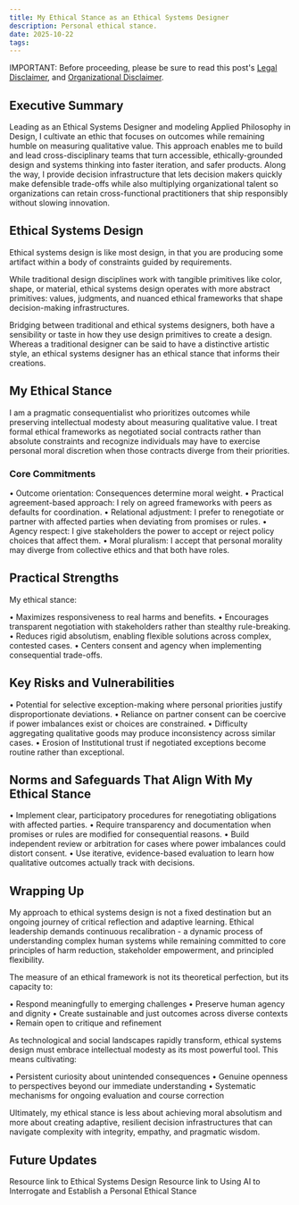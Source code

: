 ```yaml
---
title: My Ethical Stance as an Ethical Systems Designer
description: Personal ethical stance.
date: 2025-10-22
tags:
---
```


IMPORTANT: Before proceeding, please be sure to read this post's
[Legal Disclaimer](/blog/legal_disclaimer/), and
[Organizational Disclaimer](/blog/organizational_disclaimer).

## Executive Summary

Leading as an Ethical Systems Designer and modeling Applied Philosophy in Design, I cultivate an ethic that focuses on outcomes while remaining humble on measuring qualitative value. This approach enables me to build and lead cross-disciplinary teams that turn accessible, ethically-grounded design and systems thinking into faster iteration, and safer products. Along the way, I provide decision infrastructure that lets decision makers quickly make defensible trade-offs while also multiplying organizational talent so organizations can retain cross-functional practitioners that ship responsibly without slowing innovation.

## Ethical Systems Design

Ethical systems design is like most design, in that you are producing some artifact within a body of constraints guided by requirements.

While traditional design disciplines work with tangible primitives like color, shape, or material, ethical systems design operates with more abstract primitives: values, judgments, and nuanced ethical frameworks that shape decision-making infrastructures.

Bridging between traditional and ethical systems designers, both have a sensibility or taste in how they use design primitives to create a design. Whereas a traditional designer can be said to have a distinctive artistic style, an ethical systems designer has an ethical stance that informs their creations.

## My Ethical Stance

I am a pragmatic consequentialist who prioritizes outcomes while preserving intellectual modesty about measuring qualitative value. I treat formal ethical frameworks as negotiated social contracts rather than absolute constraints and recognize individuals may have to exercise personal moral discretion when those contracts diverge from their priorities.

### Core Commitments

• Outcome orientation: Consequences determine moral weight.
• Practical agreement-based approach: I rely on agreed frameworks with peers as defaults for coordination.
• Relational adjustment: I prefer to renegotiate or partner with affected parties when deviating from promises or rules.
• Agency respect: I give stakeholders the power to accept or reject policy choices that affect them.
• Moral pluralism: I accept that personal morality may diverge from collective ethics and that both have roles.

## Practical Strengths

My ethical stance:

• Maximizes responsiveness to real harms and benefits.
• Encourages transparent negotiation with stakeholders rather than stealthy rule-breaking.
• Reduces rigid absolutism, enabling flexible solutions across complex, contested cases.
• Centers consent and agency when implementing consequential trade-offs.

## Key Risks and Vulnerabilities

• Potential for selective exception-making where personal priorities justify disproportionate deviations.
• Reliance on partner consent can be coercive if power imbalances exist or choices are constrained.
• Difficulty aggregating qualitative goods may produce inconsistency across similar cases.
• Erosion of Institutional trust if negotiated exceptions become routine rather than exceptional.

## Norms and Safeguards That Align With My Ethical Stance

• Implement clear, participatory procedures for renegotiating obligations with affected parties.
• Require transparency and documentation when promises or rules are modified for consequential reasons.
• Build independent review or arbitration for cases where power imbalances could distort consent.
• Use iterative, evidence-based evaluation to learn how qualitative outcomes actually track with decisions.

## Wrapping Up

My approach to ethical systems design is not a fixed destination but an ongoing journey of critical reflection and adaptive learning. Ethical leadership demands continuous recalibration - a dynamic process of understanding complex human systems while remaining committed to core principles of harm reduction, stakeholder empowerment, and principled flexibility.

The measure of an ethical framework is not its theoretical perfection, but its capacity to:

• Respond meaningfully to emerging challenges
• Preserve human agency and dignity
• Create sustainable and just outcomes across diverse contexts
• Remain open to critique and refinement

As technological and social landscapes rapidly transform, ethical systems design must embrace intellectual modesty as its most powerful tool. This means cultivating:

• Persistent curiosity about unintended consequences
• Genuine openness to perspectives beyond our immediate understanding
• Systematic mechanisms for ongoing evaluation and course correction

Ultimately, my ethical stance is less about achieving moral absolutism and more about creating adaptive, resilient decision infrastructures that can navigate complexity with integrity, empathy, and pragmatic wisdom.

## Future Updates

Resource link to Ethical Systems Design
Resource link to Using AI to Interrogate and Establish a Personal Ethical Stance
